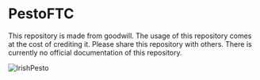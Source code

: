 # PestoFTC
This repository is made from goodwill.
The usage of this repository comes at the cost of crediting it.
Please share this repository with others.
There is currently no official documentation of this repository.


![IrishPesto](https://github.com/william27b/PestoFTC/assets/122133075/b181ba29-c447-4844-ad83-125f4e2b04f3)
